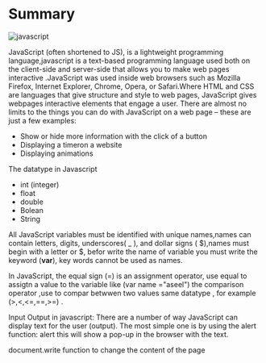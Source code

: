 # Summary 
![javascript](https://4.bp.blogspot.com/-PQHNOWFNS9o/XAkNsyPerCI/AAAAAAAALks/ONXxkKH3lRwskA3cfiqPa-cGKlt8u-l6wCLcBGAs/w1200-h630-p-k-no-nu/javascript.jpg)

JavaScript (often shortened to JS), is a lightweight programming language,javascript is a text-based programming language used both on the client-side and server-side that allows you to make web pages interactive .JavaScript was used inside web browsers such as Mozilla Firefox, Internet Explorer, Chrome, Opera, or Safari.Where HTML and CSS are languages that give structure and style to web pages, JavaScript gives webpages interactive elements that engage a user.
 There are almost no limits to the things you can do with JavaScript on a web page – these are just a few examples:
 * Show or hide more information with the click of a button
 * Displaying a timeron a website
 * Displaying animations
 
 The datatype in Javascript
 * int (integer)
 * float 
 * double
 * Bolean
 * String
 
 All JavaScript variables must be identified with unique names,names can contain letters, digits, underscores( _ ), and dollar signs ( $),names must begin with a letter or $,
 befor write the name of variable you must write the keyword (**var**), key words cannot be used as names.
 
 In JavaScript, the equal sign (=) is an assignment operator, use equal to assigtn a value to the variable like (var name ="aseel")
 the comparison operator ,use to compar betwwen two values same datatype , for example (>,<,<=,==,>=) .
 
 Input Output in javascript:
 There are a number of way JavaScript can display text for the user (output). The most simple one is by using the alert function:
 alert this will show a pop-up in the browser with the text.
 
 <script language="javascript">
 
alert("Hello World");
 
</script>
 document.write function to change the content of the page
